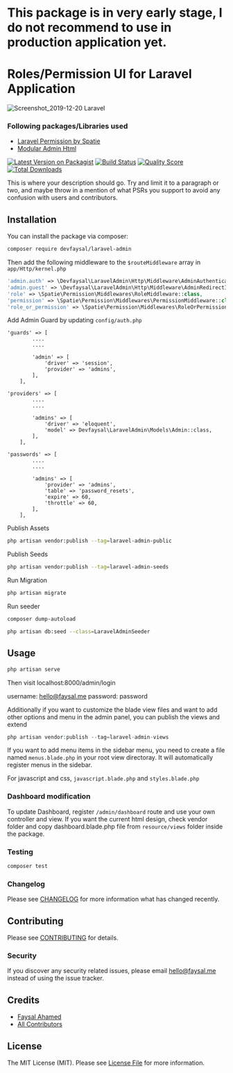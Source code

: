 # This package is in very early stage, I do not recommend to use in production application yet.

# Roles/Permission UI for Laravel Application

![Screenshot_2019-12-20 Laravel](https://user-images.githubusercontent.com/16212149/73057065-c3eab700-3eba-11ea-802a-1f564d3af4ad.png)

### Following packages/Libraries used
- [Laravel Permission by Spatie](https://github.com/spatie/laravel-permission)
- [Modular Admin Html](https://github.com/modularcode/modular-admin-html)

[![Latest Version on Packagist](https://img.shields.io/packagist/v/devfaysal/laravel-admin.svg?style=flat-square)](https://packagist.org/packages/devfaysal/laravel-admin)
[![Build Status](https://img.shields.io/travis/devfaysal/laravel-admin/master.svg?style=flat-square)](https://travis-ci.org/devfaysal/laravel-admin)
[![Quality Score](https://img.shields.io/scrutinizer/g/devfaysal/laravel-admin.svg?style=flat-square)](https://scrutinizer-ci.com/g/devfaysal/laravel-admin)
[![Total Downloads](https://img.shields.io/packagist/dt/devfaysal/laravel-admin.svg?style=flat-square)](https://packagist.org/packages/devfaysal/laravel-admin)

This is where your description should go. Try and limit it to a paragraph or two, and maybe throw in a mention of what PSRs you support to avoid any confusion with users and contributors.

## Installation

You can install the package via composer:

```bash
composer require devfaysal/laravel-admin
```

Then add the following middleware to the ``` $routeMiddleware ``` array in ``` app/Http/kernel.php ```
```php
'admin.auth' => \Devfaysal\LaravelAdmin\Http\Middleware\AdminAuthenticate::class,
'admin.guest' => \Devfaysal\LaravelAdmin\Http\Middleware\AdminRedirectIfAuthenticated::class,
'role' => \Spatie\Permission\Middlewares\RoleMiddleware::class,
'permission' => \Spatie\Permission\Middlewares\PermissionMiddleware::class,
'role_or_permission' => \Spatie\Permission\Middlewares\RoleOrPermissionMiddleware::class,
```
Add Admin Guard by updating ``` config/auth.php ```
```
'guards' => [
        ....
        ....

        'admin' => [
            'driver' => 'session',
            'provider' => 'admins',
        ],
    ],
```

```
'providers' => [
        ....
        ....
        
        'admins' => [
            'driver' => 'eloquent',
            'model' => Devfaysal\LaravelAdmin\Models\Admin::class,
        ],
    ],
```
```
'passwords' => [
        ....
        ....

        'admins' => [
            'provider' => 'admins',
            'table' => 'password_resets',
            'expire' => 60,
            'throttle' => 60,
        ],
    ],
```

Publish Assets
```bash
php artisan vendor:publish --tag=laravel-admin-public
```

Publish Seeds
```bash
php artisan vendor:publish --tag=laravel-admin-seeds
```

Run Migration
```bash
php artisan migrate
```
Run seeder
```bash
composer dump-autoload

php artisan db:seed --class=LaravelAdminSeeder
```

## Usage

``` php
php artisan serve
```
Then visit localhost:8000/admin/login

username: hello@faysal.me
password: password

Additionally if you want to customize the blade view files and want to add other options and menu in the admin panel, you can publish the views and extend

```php
php artisan vendor:publish --tag=laravel-admin-views
```
If you want to add menu items in the sidebar menu, you need to create a file named ```menus.blade.php``` in your root view directoray.
It will automatically register menus in the sidebar.

For javascript and css, ```javascript.blade.php``` and ```styles.blade.php```

### Dashboard modification
To update Dashboard, register ```/admin/dashboard``` route and use your own controller and view.
If you want the current html design, check vendor folder and copy dashboard.blade.php file from ```resource/views``` folder inside the package.

### Testing

``` bash
composer test
```

### Changelog

Please see [CHANGELOG](CHANGELOG.md) for more information what has changed recently.

## Contributing

Please see [CONTRIBUTING](CONTRIBUTING.md) for details.

### Security

If you discover any security related issues, please email hello@faysal.me instead of using the issue tracker.

## Credits

- [Faysal Ahamed](https://github.com/devfaysal)
- [All Contributors](../../contributors)

## License

The MIT License (MIT). Please see [License File](LICENSE.md) for more information.
